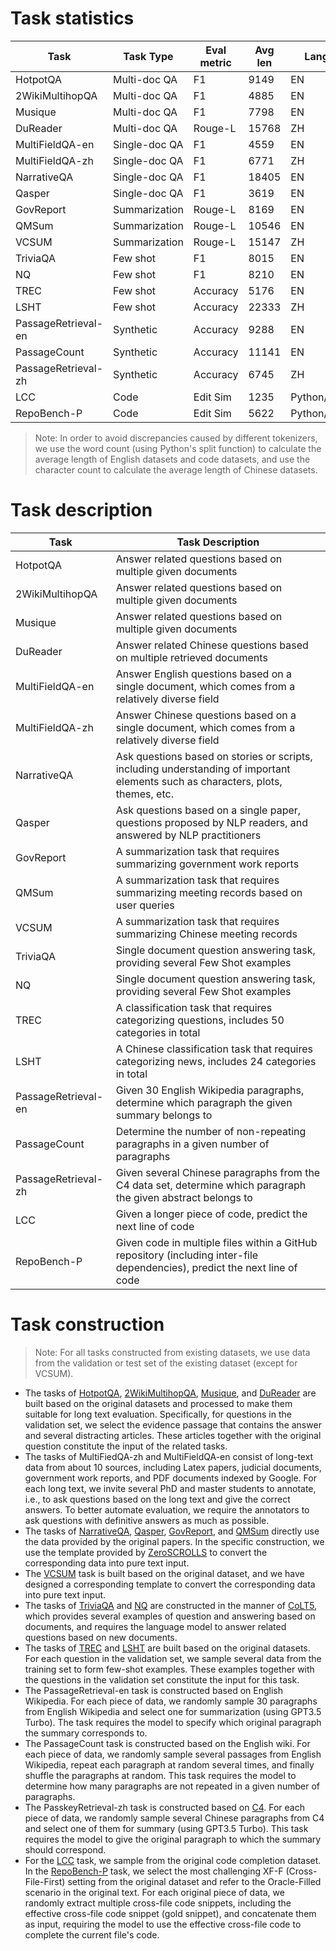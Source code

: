 # Task statistics

| Task          | Task Type | Eval metric |     Avg len                            |Language | \#Sample |
| --------- | -------------| ------------- |--------- | ------------- |--------- |
| HotpotQA   | Multi-doc QA | F1                        |9149                           |EN                           |200                           |
| 2WikiMultihopQA| Multi-doc QA | F1                        |4885                           |EN                           |200                           |
| Musique| Multi-doc QA | F1                        |7798                           |EN                           |200                           |
| DuReader| Multi-doc QA | Rouge-L                 |15768                           |ZH                           |200                           |
| MultiFieldQA-en| Single-doc QA | F1                        |4559                           |EN                           |150                           |
| MultiFieldQA-zh| Single-doc QA | F1                        |6771                           |ZH                           |200                           |
| NarrativeQA| Single-doc QA | F1                        |18405                           |EN                           |200                           |
| Qasper| Single-doc QA | F1                        |3619                           |EN                           |200                           |
| GovReport| Summarization | Rouge-L                 |8169                           |EN                           |200                           |
| QMSum| Summarization | Rouge-L                 |10546                           |EN                           |200                           |
| VCSUM| Summarization | Rouge-L                 |15147                           |ZH                           |200                           |
| TriviaQA| Few shot  | F1                        |8015                           |EN                           |200                           |
| NQ| Few shot | F1                        |8210                           |EN                           |200                           |
| TREC| Few shot | Accuracy                |5176                           |EN                           |200                           |
| LSHT| Few shot | Accuracy                |22333                           |ZH                           |200                           |
| PassageRetrieval-en| Synthetic | Accuracy                |9288                           |EN                           |200                           |
| PassageCount| Synthetic | Accuracy                |11141                           |EN                           |200  |
| PassageRetrieval-zh | Synthetic | Accuracy                |6745                           |ZH                           |200                           |
| LCC| Code | Edit Sim              |1235                           |Python/C#/Java                           |500                           |
| RepoBench-P| Code | Edit Sim                |5622                           |Python/Java                           |500                           |

> Note: In order to avoid discrepancies caused by different tokenizers, we use the word count (using Python's split function) to calculate the average length of English datasets and code datasets, and use the character count to calculate the average length of Chinese datasets.

# Task description

| Task              | Task Description                                            |
| ----------------- | ------------------------------------------------------------ |
| HotpotQA          | Answer related questions based on multiple given documents   |
| 2WikiMultihopQA   | Answer related questions based on multiple given documents   |
| Musique           | Answer related questions based on multiple given documents   |
| DuReader          | Answer related Chinese questions based on multiple retrieved documents |
| MultiFieldQA-en   | Answer English questions based on a single document, which comes from a relatively diverse field |
| MultiFieldQA-zh   | Answer Chinese questions based on a single document, which comes from a relatively diverse field |
| NarrativeQA       | Ask questions based on stories or scripts, including understanding of important elements such as characters, plots, themes, etc. |
| Qasper            | Ask questions based on a single paper, questions proposed by NLP readers, and answered by NLP practitioners |
| GovReport         | A summarization task that requires summarizing government work reports |
| QMSum             | A summarization task that requires summarizing meeting records based on user queries |
| VCSUM             | A summarization task that requires summarizing Chinese meeting records |
| TriviaQA          | Single document question answering task, providing several Few Shot examples |
| NQ                | Single document question answering task, providing several Few Shot examples |
| TREC              | A classification task that requires categorizing questions, includes 50 categories in total |
| LSHT              | A Chinese classification task that requires categorizing news, includes 24 categories in total |
| PassageRetrieval-en | Given 30 English Wikipedia paragraphs, determine which paragraph the given summary belongs to |
| PassageCount | Determine the number of non-repeating paragraphs in a given number of paragraphs |
| PassageRetrieval-zh | Given several Chinese paragraphs from the C4 data set, determine which paragraph the given abstract belongs to |
| LCC               | Given a longer piece of code, predict the next line of code |
| RepoBench-P       | Given code in multiple files within a GitHub repository (including inter-file dependencies), predict the next line of code |


# Task construction

> Note: For all tasks constructed from existing datasets, we use data from the validation or test set of the existing dataset (except for VCSUM).

- The tasks of [HotpotQA](https://hotpotqa.github.io/), [2WikiMultihopQA](https://aclanthology.org/2020.coling-main.580/), [Musique](https://arxiv.org/abs/2108.00573), and [DuReader](https://github.com/baidu/DuReader) are built based on the original datasets and processed to make them suitable for long text evaluation. Specifically, for questions in the validation set, we select the evidence passage that contains the answer and several distracting articles. These articles together with the original question constitute the input of the related tasks.
- The tasks of MultiFiedQA-zh and MultiFieldQA-en consist of long-text data from about 10 sources, including Latex papers, judicial documents, government work reports, and PDF documents indexed by Google. For each long text, we invite several PhD and master students to annotate, i.e., to ask questions based on the long text and give the correct answers. To better automate evaluation, we require the annotators to ask questions with definitive answers as much as possible.
- The tasks of [NarrativeQA](https://arxiv.org/pdf/1712.07040.pdf), [Qasper](https://arxiv.org/pdf/2105.03011.pdf), [GovReport](https://arxiv.org/pdf/2104.02112.pdf), and [QMSum](https://arxiv.org/pdf/2104.05938.pdf) directly use the data provided by the original papers. In the specific construction, we use the template provided by [ZeroSCROLLS](https://www.zero.scrolls-benchmark.com/) to convert the corresponding data into pure text input.
- The [VCSUM](https://arxiv.org/abs/2305.05280) task is built based on the original dataset, and we have designed a corresponding template to convert the corresponding data into pure text input.
- The tasks of [TriviaQA](https://nlp.cs.washington.edu/triviaqa/) and [NQ](https://ai.google.com/research/NaturalQuestions/) are constructed in the manner of [CoLT5](https://arxiv.org/abs/2303.09752), which provides several examples of question and answering based on documents, and requires the language model to answer related questions based on new documents.
- The tasks of [TREC](https://aclanthology.org/C02-1150.pdf) and [LSHT](http://tcci.ccf.org.cn/conference/2014/dldoc/evatask6.pdf) are built based on the original datasets. For each question in the validation set, we sample several data from the training set to form few-shot examples. These examples together with the questions in the validation set constitute the input for this task.
- The PassageRetrieval-en task is constructed based on English Wikipedia. For each piece of data, we randomly sample 30 paragraphs from English Wikipedia and select one for summarization (using GPT3.5 Turbo). The task requires the model to specify which original paragraph the summary corresponds to.
- The PassageCount task is constructed based on the English wiki. For each piece of data, we randomly sample several passages from English Wikipedia, repeat each paragraph at random several times, and finally shuffle the paragraphs at random. This task requires the model to determine how many paragraphs are not repeated in a given number of paragraphs.
- The PasskeyRetrieval-zh task is constructed based on [C4](https://arxiv.org/abs/1910.10683). For each piece of data, we randomly sample several Chinese paragraphs from C4 and select one of them for summary (using GPT3.5 Turbo). This task requires the model to give the original paragraph to which the summary should correspond.
- For the [LCC](https://arxiv.org/abs/2306.14893) task, we sample from the original code completion dataset. In the [RepoBench-P](https://arxiv.org/abs/2306.03091) task, we select the most challenging XF-F (Cross-File-First) setting from the original dataset and refer to the Oracle-Filled scenario in the original text. For each original piece of data, we randomly extract multiple cross-file code snippets, including the effective cross-file code snippet (gold snippet), and concatenate them as input, requiring the model to use the effective cross-file code to complete the current file's code.